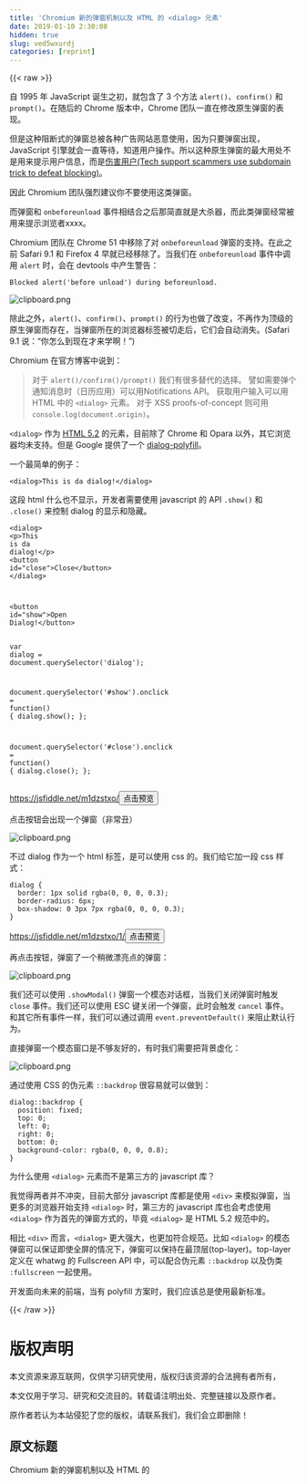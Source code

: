 ```yaml
---
title: 'Chromium 新的弹窗机制以及 HTML 的 <dialog> 元素' 
date: 2019-01-10 2:30:08
hidden: true
slug: ved5wxurdj
categories: [reprint]
---
```


{{< raw >}}

                    
<p>自 1995 年 JavaScript 诞生之初，就包含了 3 个方法 <code>alert()</code>、<code>confirm()</code> 和 <code>prompt()</code>。在随后的 Chrome 版本中，Chrome 团队一直在修改原生弹窗的表现。</p>
<p>但是这种阻断式的弹窗总被各种广告网站恶意使用，因为只要弹窗出现，JavaScript 引擎就会一直等待，知道用户操作。所以这种原生弹窗的最大用处不是用来提示用户信息，而是<a href="https://twitter.com/fugueish/status/702684718303588352" rel="nofollow noreferrer" target="_blank">伤害用户(Tech support scammers use subdomain trick to defeat blocking)</a>。</p>
<p>因此 Chromium 团队强烈建议你不要使用这类弹窗。</p>
<p>而弹窗和 <code>onbeforeunload</code> 事件相结合之后那简直就是大杀器，而此类弹窗经常被用来提示浏览者xxxx。</p>
<p>Chromium 团队在 Chrome 51 中移除了对 <code>onbeforeunload</code> 弹窗的支持。在此之前 Safari 9.1 和 Firefox 4 早就已经移除了。当我们在 <code>onbeforeunload</code> 事件中调用 <code>alert</code> 时，会在 devtools 中产生警告：</p>
<div class="widget-codetool" style="display:none;">
      <div class="widget-codetool--inner">
      <span class="selectCode code-tool" data-toggle="tooltip" data-placement="top" title="" data-original-title="全选"></span>
      <span type="button" class="copyCode code-tool" data-toggle="tooltip" data-placement="top" data-clipboard-text="Blocked alert('before unload') during beforeunload.
" title="" data-original-title="复制"></span>
      <span type="button" class="saveToNote code-tool" data-toggle="tooltip" data-placement="top" title="" data-original-title="放进笔记"></span>
      </div>
      </div><pre class="hljs armasm"><code><span class="hljs-keyword">Blocked </span>alert(<span class="hljs-string">'before unload'</span>) during <span class="hljs-keyword">beforeunload.
</span></code></pre>
<p><span class="img-wrap"><img data-src="/img/bVPVBw?w=374&amp;h=25" src="https://static.alili.tech/img/bVPVBw?w=374&amp;h=25" alt="clipboard.png" title="clipboard.png" style="cursor: pointer; display: inline;"></span></p>
<p>除此之外，<code>alert()</code>、<code>confirm()</code>、<code>prompt()</code> 的行为也做了改变，不再作为顶级的原生弹窗而存在，当弹窗所在的浏览器标签被切走后，它们会自动消失。(Safari 9.1 说：“你怎么到现在才来学啊！”) </p>
<p>Chromium 在官方博客中说到：</p>
<blockquote><p>对于 <code>alert()/confirm()/prompt()</code> 我们有很多替代的选择。 譬如需要弹个通知消息时（日历应用）可以用Notifications API。 获取用户输入可以用 HTML 中的 <code>&lt;dialog&gt;</code> 元素。 对于 XSS proofs-of-concept 则可用 <code>console.log(document.origin)</code>。</p></blockquote>
<p><code>&lt;dialog&gt;</code> 作为 <a href="http://w3c.github.io/html/interactive-elements.html#the-dialog-element" rel="nofollow noreferrer" target="_blank">HTML 5.2</a> 的元素，目前除了 Chrome 和 Opara 以外，其它浏览器均未支持。但是 Google 提供了一个 <a href="https://github.com/GoogleChrome/dialog-polyfill" rel="nofollow noreferrer" target="_blank">dialog-polyfill</a>。</p>
<p>一个最简单的例子：</p>
<div class="widget-codetool" style="display:none;">
      <div class="widget-codetool--inner">
      <span class="selectCode code-tool" data-toggle="tooltip" data-placement="top" title="" data-original-title="全选"></span>
      <span type="button" class="copyCode code-tool" data-toggle="tooltip" data-placement="top" data-clipboard-text="<dialog>This is da dialog!</dialog>" title="" data-original-title="复制"></span>
      <span type="button" class="saveToNote code-tool" data-toggle="tooltip" data-placement="top" title="" data-original-title="放进笔记"></span>
      </div>
      </div><pre class="xml hljs"><code class="html" style="word-break: break-word; white-space: initial;"><span class="hljs-tag">&lt;<span class="hljs-name">dialog</span>&gt;</span>This is da dialog!<span class="hljs-tag">&lt;/<span class="hljs-name">dialog</span>&gt;</span></code></pre>
<p>这段 html 什么也不显示，开发者需要使用 javascript 的 API <code>.show()</code> 和 <code>.close()</code> 来控制 dialog 的显示和隐藏。</p>
<div class="widget-codetool" style="display:none;">
      <div class="widget-codetool--inner">
      <span class="selectCode code-tool" data-toggle="tooltip" data-placement="top" title="" data-original-title="全选"></span>
      <span type="button" class="copyCode code-tool" data-toggle="tooltip" data-placement="top" data-clipboard-text="<dialog>
  <p>This is da dialog!</p>
  <button id=&quot;close&quot;>Close</button>
</dialog>

<button id=&quot;show&quot;>Open Dialog!</button>" title="" data-original-title="复制"></span>
      <span type="button" class="saveToNote code-tool" data-toggle="tooltip" data-placement="top" title="" data-original-title="放进笔记"></span>
      </div>
      </div><pre class="xml hljs"><code class="html"><span class="hljs-tag">&lt;<span class="hljs-name">dialog</span>&gt;</span>
  <span class="hljs-tag">&lt;<span class="hljs-name">p</span>&gt;</span>This is da dialog!<span class="hljs-tag">&lt;/<span class="hljs-name">p</span>&gt;</span>
  <span class="hljs-tag">&lt;<span class="hljs-name">button</span> <span class="hljs-attr">id</span>=<span class="hljs-string">"close"</span>&gt;</span>Close<span class="hljs-tag">&lt;/<span class="hljs-name">button</span>&gt;</span>
<span class="hljs-tag">&lt;/<span class="hljs-name">dialog</span>&gt;</span>

<span class="hljs-tag">&lt;<span class="hljs-name">button</span> <span class="hljs-attr">id</span>=<span class="hljs-string">"show"</span>&gt;</span>Open Dialog!<span class="hljs-tag">&lt;/<span class="hljs-name">button</span>&gt;</span></code></pre>
<div class="widget-codetool" style="display:none;">
      <div class="widget-codetool--inner">
      <span class="selectCode code-tool" data-toggle="tooltip" data-placement="top" title="" data-original-title="全选"></span>
      <span type="button" class="copyCode code-tool" data-toggle="tooltip" data-placement="top" data-clipboard-text="var dialog = document.querySelector('dialog');

document.querySelector('#show').onclick = function() {
  dialog.show();
};

document.querySelector('#close').onclick = function() {
  dialog.close();
};" title="" data-original-title="复制"></span>
      <span type="button" class="saveToNote code-tool" data-toggle="tooltip" data-placement="top" title="" data-original-title="放进笔记"></span>
      </div>
      </div><pre class="javascript hljs"><code class="javascript"><span class="hljs-keyword">var</span> dialog = <span class="hljs-built_in">document</span>.querySelector(<span class="hljs-string">'dialog'</span>);

<span class="hljs-built_in">document</span>.querySelector(<span class="hljs-string">'#show'</span>).onclick = <span class="hljs-function"><span class="hljs-keyword">function</span>(<span class="hljs-params"></span>) </span>{
  dialog.show();
};

<span class="hljs-built_in">document</span>.querySelector(<span class="hljs-string">'#close'</span>).onclick = <span class="hljs-function"><span class="hljs-keyword">function</span>(<span class="hljs-params"></span>) </span>{
  dialog.close();
};</code></pre>
<p><a href="https://jsfiddle.net/m1dzstxo/" rel="nofollow noreferrer" target="_blank">https://jsfiddle.net/m1dzstxo/</a><button class="btn btn-xs btn-default ml10 preview" data-url="m1dzstxo/" data-typeid="0">点击预览</button></p>
<p>点击按钮会出现一个弹窗（非常丑）</p>
<p><span class="img-wrap"><img data-src="/img/bVPVD3?w=206&amp;h=135" src="https://static.alili.tech/img/bVPVD3?w=206&amp;h=135" alt="clipboard.png" title="clipboard.png" style="cursor: pointer; display: inline;"></span></p>
<p>不过 dialog 作为一个 html 标签，是可以使用 css 的。我们给它加一段 css 样式：</p>
<div class="widget-codetool" style="display:none;">
      <div class="widget-codetool--inner">
      <span class="selectCode code-tool" data-toggle="tooltip" data-placement="top" title="" data-original-title="全选"></span>
      <span type="button" class="copyCode code-tool" data-toggle="tooltip" data-placement="top" data-clipboard-text="dialog {
  border: 1px solid rgba(0, 0, 0, 0.3);
  border-radius: 6px;
  box-shadow: 0 3px 7px rgba(0, 0, 0, 0.3);
}" title="" data-original-title="复制"></span>
      <span type="button" class="saveToNote code-tool" data-toggle="tooltip" data-placement="top" title="" data-original-title="放进笔记"></span>
      </div>
      </div><pre class="css hljs"><code class="css"><span class="hljs-selector-tag">dialog</span> {
  <span class="hljs-attribute">border</span>: <span class="hljs-number">1px</span> solid <span class="hljs-built_in">rgba</span>(0, 0, 0, 0.3);
  <span class="hljs-attribute">border-radius</span>: <span class="hljs-number">6px</span>;
  <span class="hljs-attribute">box-shadow</span>: <span class="hljs-number">0</span> <span class="hljs-number">3px</span> <span class="hljs-number">7px</span> <span class="hljs-built_in">rgba</span>(0, 0, 0, 0.3);
}</code></pre>
<p><a href="https://jsfiddle.net/m1dzstxo/1/" rel="nofollow noreferrer" target="_blank">https://jsfiddle.net/m1dzstxo/1/</a><button class="btn btn-xs btn-default ml10 preview" data-url="m1dzstxo/1/" data-typeid="0">点击预览</button></p>
<p>再点击按钮，弹窗了一个稍微漂亮点的弹窗：</p>
<p><span class="img-wrap"><img data-src="/img/bVPVEy?w=206&amp;h=134" src="https://static.alili.tech/img/bVPVEy?w=206&amp;h=134" alt="clipboard.png" title="clipboard.png" style="cursor: pointer; display: inline;"></span></p>
<p>我们还可以使用 <code>.showModal()</code> 弹窗一个模态对话框，当我们关闭弹窗时触发 <code>close</code> 事件。我们还可以使用 ESC 键关闭一个弹窗，此时会触发 <code>cancel</code> 事件。和其它所有事件一样，我们可以通过调用 <code>event.preventDefault()</code> 来阻止默认行为。</p>
<p>直接弹窗一个模态窗口是不够友好的，有时我们需要把背景虚化：</p>
<p><span class="img-wrap"><img data-src="/img/bVPVFw?w=640&amp;h=499" src="https://static.alili.tech/img/bVPVFw?w=640&amp;h=499" alt="clipboard.png" title="clipboard.png" style="cursor: pointer; display: inline;"></span></p>
<p>通过使用 CSS 的伪元素 <code>::backdrop</code> 很容易就可以做到：</p>
<div class="widget-codetool" style="display:none;">
      <div class="widget-codetool--inner">
      <span class="selectCode code-tool" data-toggle="tooltip" data-placement="top" title="" data-original-title="全选"></span>
      <span type="button" class="copyCode code-tool" data-toggle="tooltip" data-placement="top" data-clipboard-text="dialog::backdrop {
  position: fixed;
  top: 0;
  left: 0;
  right: 0;
  bottom: 0;
  background-color: rgba(0, 0, 0, 0.8);
}" title="" data-original-title="复制"></span>
      <span type="button" class="saveToNote code-tool" data-toggle="tooltip" data-placement="top" title="" data-original-title="放进笔记"></span>
      </div>
      </div><pre class="css hljs"><code class="css"><span class="hljs-selector-tag">dialog</span><span class="hljs-selector-pseudo">::backdrop</span> {
  <span class="hljs-attribute">position</span>: fixed;
  <span class="hljs-attribute">top</span>: <span class="hljs-number">0</span>;
  <span class="hljs-attribute">left</span>: <span class="hljs-number">0</span>;
  <span class="hljs-attribute">right</span>: <span class="hljs-number">0</span>;
  <span class="hljs-attribute">bottom</span>: <span class="hljs-number">0</span>;
  <span class="hljs-attribute">background-color</span>: <span class="hljs-built_in">rgba</span>(0, 0, 0, 0.8);
}</code></pre>
<p>为什么使用 <code>&lt;dialog&gt;</code> 元素而不是第三方的 javascript 库？</p>
<p>我觉得两者并不冲突，目前大部分 javascript 库都是使用 <code>&lt;div&gt;</code> 来模拟弹窗，当更多的浏览器开始支持 <code>&lt;dialog&gt;</code> 时，第三方的 javascript 库也会考虑使用 <code>&lt;dialog&gt;</code> 作为首先的弹窗方式的，毕竟 <code>&lt;dialog&gt;</code> 是 HTML 5.2 规范中的。</p>
<p>相比 <code>&lt;div&gt;</code> 而言，<code>&lt;dialog&gt;</code> 更大强大，也更加符合规范。比如 <code>&lt;dialog&gt;</code> 的模态弹窗可以保证即使全屏的情况下，弹窗可以保持在最顶层(top-layer)。top-layer 定义在 whatwg 的 Fullscreen API 中，可以配合伪元素 <code>::backdrop</code> 以及伪类 <code>:fullscreen</code> 一起使用。</p>
<p>开发面向未来的前端，当有 polyfill 方案时，我们应该总是使用最新标准。</p>

                
{{< /raw >}}

# 版权声明
本文资源来源互联网，仅供学习研究使用，版权归该资源的合法拥有者所有，

本文仅用于学习、研究和交流目的。转载请注明出处、完整链接以及原作者。

原作者若认为本站侵犯了您的版权，请联系我们，我们会立即删除！

## 原文标题
Chromium 新的弹窗机制以及 HTML 的 <dialog> 元素

## 原文链接
[https://segmentfault.com/a/1190000009954183](https://segmentfault.com/a/1190000009954183)

